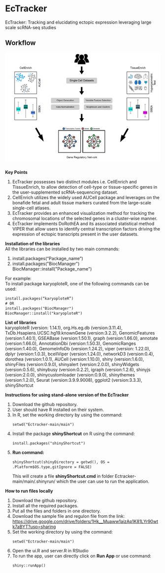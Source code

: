 # EcTracker
EcTracker: Tracking and elucidating ectopic expression leveraging large scale scRNA-seq studies
## Workflow
<img src="main/www/workflow_final.PNG"> <br/>
###
**Key Points**<br/> 
1. EcTracker possesses two distinct modules i.e. CellEnrich and TissueEnrich, to allow detection of cell-type or tissue-specific genes in the user-supplemented scRNA-sequencing dataset.
2. CellEnrich utilizes the widely used AUCell package and leverages on the bonafide fetal and adult tissue markers curated from the large-scale single-cell atlases.
3. EcTracker provides an enhanced visualization method for tracking the chromosomal locations of the selected genes in a cluster-wise manner. 
4. EcTracker implements DoRothEA and its associated statistical method VIPER that allow users to identify central transcription factors driving the expression of ectopic transcripts present in the user datasets.

**Installation of the libraries** <br/>
All the libraries can be installed by two main commands: <br/>
1. install.packages(“Package_name”) <br/>
2. install.packages("BiocManager") <br/>
   BiocManager::install("Package_name")<br/>
   
For example:<br/>
To install package karyoploteR, one of the following commands can be used:<br/>
```
install.packages(“karyoploteR”)
# OR
install.packages("BiocManager") 
BiocManager::install("karyoploteR")
```
**List of libraries**<br/>
karyoploteR (version: 1.14.1), org.Hs.eg.db (version:3.11.4), TxDb.Hsapiens.UCSC.hg19.knownGene (version:3.2.2), GenomicFeatures (version:1.40.1), GSEABase (version:1.50.1), graph (version:1.66.0), annotate (version:1.66.0), AnnotationDbi (version:1.50.3), GenomicRanges (version:1.40.0), GenomeInfoDb (version:1.24.2), viper (version: 1.22.0), dplyr (version:1.0.3), bcellViper (version:1.24.0), networkD3 (version:0.4), dorothea (version:1.0.1), AUCell (version:1.10.0), shiny (version:1.6.0), shinyFiles (version:0.9.0), shinyalert (version:2.0.0), shinyWidgets (version:0.5.6), shinybusy (version:0.2.2), igraph (version:1.2.6), shinyjs (version:2.0.0), shinycustomloader (version:0.9.0), shinythemes (version:1.2.0), Seurat (version:3.9.9.9008), ggplot2 (version:3.3.3), shinyShortcut <br/>                                                     

**Instructions for using stand-alone version of the EcTracker**<br/>
1. Download the github repository. <br/>
2. User should have R installed on their system.
3. In R, set the working directory by using the command: <br/>
   ```
   setwd("Ectracker-main/main") 
   ```
4. Install the package <b>shinyShortcut</b> on R using the command:
   ```
   install.packages("shinyShortcut")
   ```
6. <b>Run command: <br/> </b>   
   ```
   shinyShortcut(shinyDirectory = getwd(), OS = .Platform$OS.type,gitIgnore = FALSE)
   ``` 
   This will create a file <b>shinyShortcut.cmd</b> in folder Ectracker-main/main/.shinyrun/ which the user can use to run the application.<br/>
 
 **How to run files locally**<br/> 
1. Download the github repository. <br/>
2. Install all the required packages. <br/>
3. Put all the files and folders in one directory.<br/>
4. Download the sample file and regulon file from the link: <br/> https://drive.google.com/drive/folders/1Hk__Muaww1aizAp1K81LYr90wtk7aBYT?usp=sharing <br/>
5. Set the working directory by using the command: <br/>
   ```
   setwd("Ectracker-main/main")
   ```
6. Open the ui.R and server.R in RStudio <br/>
7. To run the app, user can directly click on <b>Run App</b> or use command: 
   ```
   shiny::runApp()
   ```



